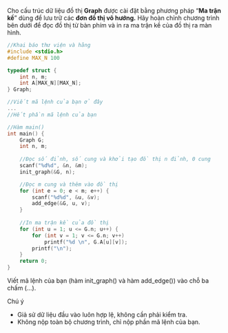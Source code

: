Cho cấu trúc dữ liệu đồ thị **Graph** được cài đặt bằng phương pháp “**Ma trận kề**” dùng để lưu trữ các **đơn đồ thị vô hướng.** Hãy hoàn chỉnh chương trình bên dưới để đọc đồ thị từ bàn phím và in ra ma trận kề của đồ thị ra màn hình.
```c
//Khai báo thư viện và hằng
#include <stdio.h>
#define MAX_N 100

typedef struct {
	int n, m;
	int A[MAX_N][MAX_N];
} Graph;

//Viết mã lệnh của bạn ở đây
...
//Hết phần mã lệnh của bạn

//Hàm main()
int main() {
    Graph G;
    int n, m;
    
    //Đọc số đỉnh, số cung và khởi tạo đồ thị n đỉnh, 0 cung
    scanf("%d%d", &n, &m);
    init_graph(&G, n);

    //Đọc m cung và thêm vào đồ thị
    for (int e = 0; e < m; e++) {
        scanf("%d%d", &u, &v);
        add_edge(&G, u, v);
    }
    
    //In ma trận kề của đồ thị
    for (int u = 1; u <= G.n; u++) {
        for (int v = 1; v <= G.n; v++)
            printf("%d \n", G.A[u][v]);
        printf("\n");	
    }	
    return 0;
}
```
Viết mã lệnh của bạn (hàm init_graph() và hàm add_edge()) vào chỗ ba chấm (...).

Chú ý
- Giả sử dữ liệu đầu vào luôn hợp lệ, không cần phải kiểm tra.
- Không nộp toàn bộ chương trình, chỉ nộp phần mã lệnh của bạn.
